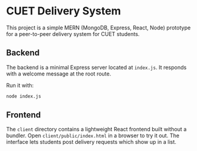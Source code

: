 # CUET Delivery System

This project is a simple MERN (MongoDB, Express, React, Node) prototype for a peer-to-peer delivery system for CUET students.

## Backend

The backend is a minimal Express server located at `index.js`. It responds with a welcome message at the root route.

Run it with:

```bash
node index.js
```

## Frontend

The `client` directory contains a lightweight React frontend built without a bundler. Open `client/public/index.html` in a browser to try it out. The interface lets students post delivery requests which show up in a list.
